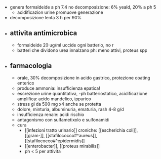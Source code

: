 - genera formaldeide a ph 7.4 no decomposizione: 6% yeald, 20% a ph 5
	- acidificazion urine promuove generazione
- decomposizione lenta 3 h per 90%
- ## attivita antimicrobica
	- formaldeide 20 ug/ml uccide ogni batterio, no r
	- batteri che dividono urea innalzano ph: meno attivi, proteus spp
- ## farmacologia
	- orale, 30% decomposizione in acido gastrico, protezione coating enterico
	- produce ammonia: insufficienza epatica!
	- escrezione urine quantitativa, -ph batteriostatico, acidificazione amplifica: acido mandelico, ippurico
	- stress gi da 500 mg x4 anche se protetta
	- dolore, minturia, albuminuria, ematuria, rash 4-8 g/d
	- insufficienza renale: acidi rischio
	- antagonismo con sulfametixolo e sulfonamidi
	- cura
		- [[infezioni tratto urinario]] croniche: [[escherichia coli]], [[gram-]], [[stafilococco#^aureus]], [[stafilococco#^epidermidis]]
		- [[enterobacter]], [[proteus mirabilis]]
		- ph < 5 per attivita